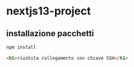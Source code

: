 # nextjs13-project

## installazione pacchetti

```bash
npm install
```
```html
<h1>riushita collegamento con chiave SSH</h1>
```